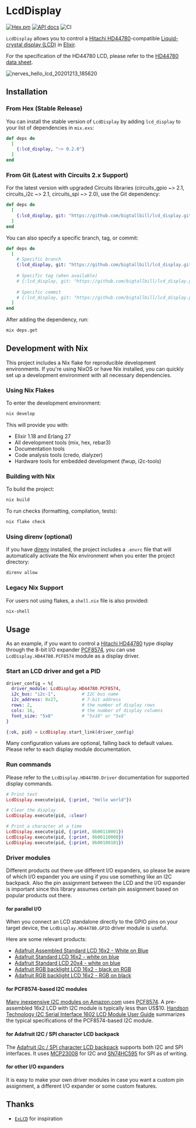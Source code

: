 # LcdDisplay

[![Hex.pm](https://img.shields.io/hexpm/v/lcd_display.svg)](https://hex.pm/packages/lcd_display)
[![API docs](https://img.shields.io/hexpm/v/lcd_display.svg?label=docs)](https://hexdocs.pm/lcd_display/LcdDisplay.html)
![CI](https://github.com/mnishiguchi/lcd_display/workflows/CI/badge.svg)

`LcdDisplay` allows you to control a [Hitachi HD44780](https://en.wikipedia.org/wiki/Hitachi_HD44780_LCD_controller)-compatible
[Liquid-crystal display (LCD)](https://en.wikipedia.org/wiki/Liquid-crystal_display) in [Elixir](https://elixir-lang.org/).

For the specification of the HD44780 LCD, please refer to the [HD44780 data sheet](https://cdn-shop.adafruit.com/datasheets/HD44780.pdf).

![nerves_hello_lcd_20201213_185620](https://user-images.githubusercontent.com/7563926/102028171-ba8a6780-3d76-11eb-94f4-f82272fc3063.gif)

## Installation

### From Hex (Stable Release)

You can install the stable version of `LcdDisplay` by adding `lcd_display` to your list of dependencies in `mix.exs`:

```elixir
def deps do
  [
    {:lcd_display, "~> 0.2.0"}
  ]
end
```

### From Git (Latest with Circuits 2.x Support)

For the latest version with upgraded Circuits libraries (circuits_gpio ~> 2.1, circuits_i2c ~> 2.1, circuits_spi ~> 2.0), use the Git dependency:

```elixir
def deps do
  [
    {:lcd_display, git: "https://github.com/bigtallbill/lcd_display.git"}
  ]
end
```

You can also specify a specific branch, tag, or commit:

```elixir
def deps do
  [
    # Specific branch
    {:lcd_display, git: "https://github.com/bigtallbill/lcd_display.git", branch: "main"},
    
    # Specific tag (when available)
    # {:lcd_display, git: "https://github.com/bigtallbill/lcd_display.git", tag: "v0.3.0"},
    
    # Specific commit
    # {:lcd_display, git: "https://github.com/bigtallbill/lcd_display.git", ref: "abc123"},
  ]
end
```

After adding the dependency, run:

```bash
mix deps.get
```

## Development with Nix

This project includes a Nix flake for reproducible development environments. If you're using NixOS or have Nix installed, you can quickly set up a development environment with all necessary dependencies.

### Using Nix Flakes

To enter the development environment:

```bash
nix develop
```

This will provide you with:
- Elixir 1.18 and Erlang 27
- All development tools (mix, hex, rebar3)
- Documentation tools
- Code analysis tools (credo, dialyzer)
- Hardware tools for embedded development (fwup, i2c-tools)

### Building with Nix

To build the project:

```bash
nix build
```

To run checks (formatting, compilation, tests):

```bash
nix flake check
```

### Using direnv (optional)

If you have [direnv](https://direnv.net/) installed, the project includes a `.envrc` file that will automatically activate the Nix environment when you enter the project directory:

```bash
direnv allow
```

### Legacy Nix Support

For users not using flakes, a `shell.nix` file is also provided:

```bash
nix-shell
```

## Usage

As an example, if you want to control a [Hitachi HD44780](https://en.wikipedia.org/wiki/Hitachi_HD44780_LCD_controller) type display through
the 8-bit I/O expander [PCF8574](https://www.nxp.com/docs/en/data-sheet/PCF8574_PCF8574A.pdf),
you can use `LcdDisplay.HD44780.PCF8574` module as a display driver.

### Start an LCD driver and get a PID

```elixir
driver_config = %{
  driver_module: LcdDisplay.HD44780.PCF8574,
  i2c_bus: "i2c-1",          # I2C bus name
  i2c_address: 0x27,         # 7-bit address
  rows: 2,                   # the number of display rows
  cols: 16,                  # the number of display columns
  font_size: "5x8"           # "5x10" or "5x8"
}

{:ok, pid} = LcdDisplay.start_link(driver_config)
```

Many configuration values are optional, falling back to default values. Please refer to each display module documentation.

### Run commands

Please refer to the `LcdDisplay.HD44780.Driver` documentation for supported display commands.

```elixir
# Print text
LcdDisplay.execute(pid, {:print, "Hello world"})

# Clear the display
LcdDisplay.execute(pid, :clear)

# Print a character at a time
LcdDisplay.execute(pid, {:print, 0b00110001})
LcdDisplay.execute(pid, {:print, 0b00110000})
LcdDisplay.execute(pid, {:print, 0b00100101})
```

### Driver modules

Different products out there use different I/O expanders, so please be aware of which I/O expander you are using if you use something like an I2C backpack.
Also the pin assignment between the LCD and the I/O expander is important since this library assumes certain pin assignment based on popular products out there.

#### for parallel I/O

When you connect an LCD standalone directly to the GPIO pins on your target device, the `LcdDisplay.HD44780.GPIO` driver module is useful.

Here are some relevant products:

- [Adafruit Assembled Standard LCD 16x2 - White on Blue](https://www.adafruit.com/product/1447)
- [Adafruit Standard LCD 16x2 - white on blue](https://www.adafruit.com/product/181)
- [Adafruit Standard LCD 20x4 - white on blue](https://www.adafruit.com/product/198)
- [Adafruit RGB backlight LCD 16x2 - black on RGB](https://www.adafruit.com/product/398)
- [Adafruit RGB backlight LCD 16x2 - RGB on black](https://www.adafruit.com/product/399)

#### for PCF8574-based I2C modules

[Many inexpensive I2C modules on Amazon.com](https://www.amazon.com/s?k=i2c+16x2+lcd+module) uses [PCF8574](https://www.nxp.com/docs/en/data-sheet/PCF8574_PCF8574A.pdf). A pre-assembled 16x2 LCD with I2C module is typically less than US$10. [Handson Technology I2C Serial Interface 1602 LCD Module User Guide](http://www.handsontec.com/dataspecs/module/I2C_1602_LCD.pdf) summarizes the typical specifications of the PCF8574-based I2C module.

#### for Adafruit I2C / SPI character LCD backpack

The [Adafruit i2c / SPI character LCD backpack](https://www.adafruit.com/product/292) supports both I2C and SPI interfaces. It uses [MCP23008](https://ww1.microchip.com/downloads/en/DeviceDoc/MCP23008-MCP23S08-Data-Sheet-20001919F.pdf) for I2C and [SN74HC595](https://www.ti.com/lit/ds/scls041i/scls041i.pdf) for SPI as of writing.

#### for other I/O expanders

It is easy to make your own driver modules in case you want a custom pin assignment, a different I/O expander or some custom features.

## Thanks

- [`ExLCD`](https://github.com/cthree/ex_lcd) for inspiration

